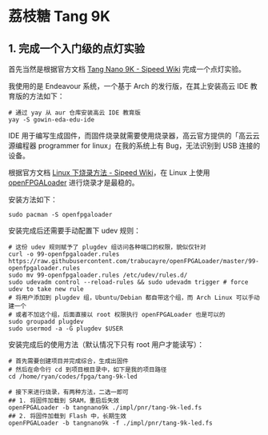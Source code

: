 # 荔枝糖 Tang 9K

##  1. 完成一个入门级的点灯实验

首先当然是根据官方文档 [Tang Nano 9K - Sipeed Wiki](https://wiki.sipeed.com/hardware/zh/tang/Tang-Nano-9K/Nano-9K.html) 完成一个点灯实验。

我使用的是 Endeavour 系统，一个基于 Arch 的发行版，在其上安装高云 IDE 教育版的方法如下：

```shell
# 通过 yay 从 aur 仓库安装高云 IDE 教育版
yay -S gowin-eda-edu-ide
```

IDE 用于编写生成固件，而固件烧录就需要使用烧录器，高云官方提供的「高云云源编程器 programmer for linux」在我的系统上有 Bug，无法识别到 USB 连接的设备。

根据官方文档 [Linux 下烧录方法 - Sipeed Wiki](https://wiki.sipeed.com/hardware/zh/tang/Tang-Nano-Doc/get_started/flash_in_linux.html)，在 Linux 上使用 [openFPGALoader](https://github.com/trabucayre/openFPGALoader) 进行烧录才是最稳的。

安装方法如下：

```shell
sudo pacman -S openfpgaloader
```

安装完成后还需要手动配置下 udev 规则：

```shell
# 这份 udev 规则赋予了 plugdev 组访问各种端口的权限，貌似仅针对
curl -o 99-openfpgaloader.rules https://raw.githubusercontent.com/trabucayre/openFPGALoader/master/99-openfpgaloader.rules
sudo mv 99-openfpgaloader.rules /etc/udev/rules.d/
sudo udevadm control --reload-rules && sudo udevadm trigger # force udev to take new rule
# 将用户添加到 plugdev 组，Ubuntu/Debian 都自带这个组，而 Arch Linux 可以手动建一个
# 或者不加这个组，后面直接以 root 权限执行 openFPGALoader 也是可以的
sudo groupadd plugdev
sudo usermod -a -G plugdev $USER
```

安装完成后的使用方法（默认情况下只有 root 用户才能读写）：

```shell
# 首先需要创建项目并完成综合，生成出固件
# 然后在命令行 cd 到项目根目录中，如下是我的项目路径
cd /home/ryan/codes/fpga/tang-9k-led

# 接下来进行烧录，有两种方法，二选一即可
## 1. 将固件加载到 SRAM，重启后失效
openFPGALoader -b tangnano9k ./impl/pnr/tang-9k-led.fs
## 2. 将固件加载到 Flash 中，长期生效
openFPGALoader -b tangnano9k -f ./impl/pnr/tang-9k-led.fs
```

